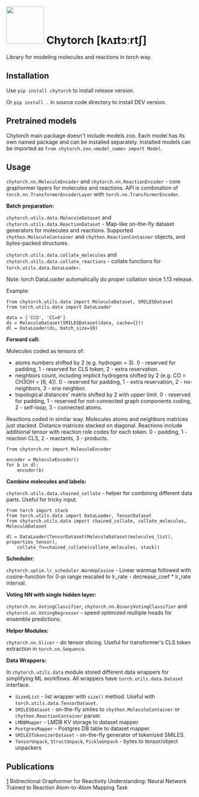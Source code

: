 <img src="https://github.com/chython/chytorch/assets/2013465/2985c43e-5b00-4ae4-9130-c01e28f6bdd9" width="100" height="100"> Chytorch [kʌɪtɔːrtʃ]
====================


Library for modeling molecules and reactions in torch way.

Installation
------------

Use `pip install chytorch` to install release version.

Or `pip install .` in source code directory to install DEV version.

Pretrained models
-----------------

Chytorch main package doesn't include models zoo.
Each model has its own named package and can be installed separately.
Installed models can be imported as `from chytorch.zoo.<model_name> import Model`.


Usage
-----

`chytorch.nn.MoleculeEncoder` and `chytorch.nn.ReactionEncoder` - core graphormer layers for molecules and reactions.
API is combination of `torch.nn.TransformerEncoderLayer` with `torch.nn.TransformerEncoder`. 

**Batch preparation:**

`chytorch.utils.data.MoleculeDataset` and `chytorch.utils.data.ReactionDataset` - Map-like on-the-fly dataset generators for molecules and reactions.
Supported `chython.MoleculeContainer` and `chython.ReactionContainer` objects, and bytes-packed structures.

`chytorch.utils.data.collate_molecules` and `chytorch.utils.data.collate_reactions` - collate functions for `torch.utils.data.DataLoader`.

Note: torch DataLoader automatically do proper collation since 1.13 release.

Example:

    from chytorch.utils.data import MoleculeDataset, SMILESDataset
    from torch.utils.data import DataLoader

    data = ['CCO', 'CC=O']
    ds = MoleculeDataset(SMILESDataset(data, cache={}))
    dl = DataLoader(ds, batch_size=10)

**Forward call:**

Molecules coded as tensors of:
* atoms numbers shifted by 2 (e.g. hydrogen = 3).
  0 - reserved for padding, 1 - reserved for CLS token, 2 - extra reservation.
* neighbors count, including implicit hydrogens shifted by 2 (e.g. CO = CH3OH = [6, 4]).
  0 - reserved for padding, 1 - extra reservation, 2 - no-neighbors, 3 - one neighbor.
* topological distances' matrix shifted by 2 with upper limit.
  0 - reserved for padding, 1 - reserved for not-connected graph components coding, 2 - self-loop, 3 - connected atoms.

Reactions coded in similar way. Molecules atoms and neighbors matrices just stacked. Distance matrices stacked on diagonal.
Reactions include additional tensor with reaction role codes for each token.
0 - padding, 1 - reaction CLS, 2 - reactants, 3 - products.

    from chytorch.nn import MoleculeEncoder
    
    encoder = MoleculeEncoder()
    for b in dl:
        encoder(b)

**Combine molecules and labels:**

`chytorch.utils.data.chained_collate` - helper for combining different data parts. Useful for tricky input.

    from torch import stack
    from torch.utils.data import DataLoader, TensorDataset
    from chytorch.utils.data import chained_collate, collate_molecules, MoleculeDataset

    dl = DataLoader(TensorDataset(MoleculeDataset(molecules_list), properties_tensor),
        collate_fn=chained_collate(collate_molecules, stack))


**Scheduler:**

`chytorch.optim.lr_scheduler.WarmUpCosine` - Linear warmup followed with cosine-function for 0-pi range rescaled to lr_rate - decrease_coef * lr_rate interval.

**Voting NN with single hidden layer:**

`chytorch.nn.VotingClassifier`, `chytorch.nn.BinaryVotingClassifier` and `chytorch.nn.VotingRegressor` - speed optimized multiple heads for ensemble predictions.

**Helper Modules:**

`chytorch.nn.Slicer` - do tensor slicing. Useful for transformer's CLS token extraction in `torch.nn.Sequence`.

**Data Wrappers:**

In `chytorch.utils.data` module stored different data wrappers for simplifying ML workflows.
All wrappers have `torch.utils.data.Dataset` interface.

* `SizedList` - list wrapper with `size()` method. Useful with `torch.utils.data.TensorDataset`. 
* `SMILESDataset` - on-the-fly smiles to `chython.MoleculeContainer` or `chython.ReactionContainer` parser.
* `LMDBMapper` - LMDB KV storage to dataset mapper.
* `PostgresMapper` - Postgres DB table to dataset mapper.
* `SMILESTokenizerDataset` - on-the-fly generator of tokenized SMILES.
* `TensorUnpack`, `StructUnpack`, `PickleUnpack` - bytes to tensor/object unpackers


Publications
------------

[1](https://doi.org/10.1021/acs.jcim.2c00344) Bidirectional Graphormer for Reactivity Understanding: Neural Network Trained to Reaction Atom-to-Atom Mapping Task

